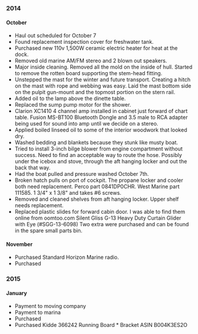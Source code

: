 ### 2014
#### October
* Haul out scheduled for October 7
* Found replacement inspection cover for freshwater tank.
* Purchased new 110v 1,500W ceramic electric heater for heat at the dock.
* Removed old marine AM/FM stereo and 2 blown out speakers.
* Major inside cleaning. Removed all the mold on the inside of hull. Started to remove the rotten board supporting the stem-head fitting.
* Unstepped the mast for the winter and future transport. Creating a hitch on the mast with rope and webbing was easy. Laid the mast bottom side on the pulpit gun-mount and the topmost portion on the stern rail.
* Added oil to the lamp above the dinette table.
* Replaced the sump pump motor for the shower.
* Clarion XC1410 4 channel amp installed in cabinet just forward of chart table. Fusion MS-BT100 Bluetooth Dongle and 3.5 male to RCA adapter being used for sound into amp until we decide on a stereo.
* Applied boiled linseed oil to some of the interior woodwork that looked dry.
* Washed bedding and blankets because they stunk like musty boat.
* Tried to install 3-inch bilge blower from engine compartment without success. Need to find an acceptable way to route the hose. Possibly under the icebox and stove, through the aft hanging locker and out the back that way.
* Had the boat pulled and pressure washed October 7th.
* Broken hatch pulls on port of cockpit. The propane locker and cooler both need replacement. Perco part 0841DP0CHR. West Marine part 111585.  1 3/4" x 1 3/8" and takes #6 screws.
* Removed and cleaned shelves from aft hanging locker. Upper shelf needs replacement.
* Replaced plastic slides for forward cabin door. I was able to find them online from oomtoo.com Silent Gliss G-13 Heavy Duty Curtain Glider with Eye (#SGG-13-6098) Two extra were purchased and can be found in the spare small parts bin.

#### November
* Purchased Standard Horizon Marine radio.
* Purchased

### 2015
#### January
* Payment to moving company
* Payment to marina
* Purchased
* Purchased Kidde 366242 Running Board * Bracket ASIN B004K3ES2O
